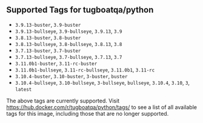 ## Supported Tags for tugboatqa/python

* `3.9.13-buster`, `3.9-buster`
* `3.9.13-bullseye`, `3.9-bullseye`, `3.9.13`, `3.9`
* `3.8.13-buster`, `3.8-buster`
* `3.8.13-bullseye`, `3.8-bullseye`, `3.8.13`, `3.8`
* `3.7.13-buster`, `3.7-buster`
* `3.7.13-bullseye`, `3.7-bullseye`, `3.7.13`, `3.7`
* `3.11.0b1-buster`, `3.11-rc-buster`
* `3.11.0b1-bullseye`, `3.11-rc-bullseye`, `3.11.0b1`, `3.11-rc`
* `3.10.4-buster`, `3.10-buster`, `3-buster`, `buster`
* `3.10.4-bullseye`, `3.10-bullseye`, `3-bullseye`, `bullseye`, `3.10.4`, `3.10`, `3`, `latest`

The above tags are currently supported. Visit https://hub.docker.com/r/tugboatqa/python/tags/ to see a list of all available tags for this image, including those that are no longer supported.
